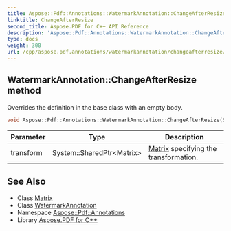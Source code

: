 ```yaml
---
title: Aspose::Pdf::Annotations::WatermarkAnnotation::ChangeAfterResize method
linktitle: ChangeAfterResize
second_title: Aspose.PDF for C++ API Reference
description: 'Aspose::Pdf::Annotations::WatermarkAnnotation::ChangeAfterResize method. Overrides the definition in the base class with an empty body in C++.'
type: docs
weight: 300
url: /cpp/aspose.pdf.annotations/watermarkannotation/changeafterresize/
---
```

## WatermarkAnnotation::ChangeAfterResize method


Overrides the definition in the base class with an empty body.

```cpp
void Aspose::Pdf::Annotations::WatermarkAnnotation::ChangeAfterResize(System::SharedPtr<Matrix> transform) override
```


| Parameter | Type | Description |
| --- | --- | --- |
| transform | System::SharedPtr\<Matrix\> | [Matrix](../../../aspose.pdf/matrix/) specifying the transformation. |

## See Also

* Class [Matrix](../../../aspose.pdf/matrix/)
* Class [WatermarkAnnotation](../)
* Namespace [Aspose::Pdf::Annotations](../../)
* Library [Aspose.PDF for C++](../../../)
